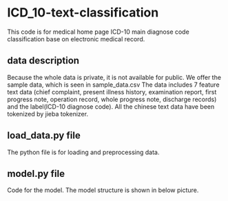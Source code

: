 # ICD_10-text-classification
This code is for medical home page ICD-10 main diagnose code classification base on electronic medical record.

## data description
Because the whole data is private, it is not available for public. We offer the sample data, which is seen in sample_data.csv
The data includes 7 feature text data (chief complaint, present illness history, examination report, first progress note, operation record, whole progress note, discharge records) and the label(ICD-10 diagnose code). All the chinese text data have been tokenized by jieba tokenizer.
## load_data.py file
The python file is for loading and preprocessing data.
## model.py file
Code for the model. The model structure is shown in below picture.

